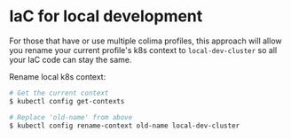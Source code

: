 # IaC for local development

For those that have or use multiple colima profiles, this approach will allow you rename your current profile's k8s context to `local-dev-cluster` so all your IaC code can stay the same.

Rename local k8s context:
```bash
# Get the current context
$ kubectl config get-contexts

# Replace 'old-name' from above
$ kubectl config rename-context old-name local-dev-cluster
```
